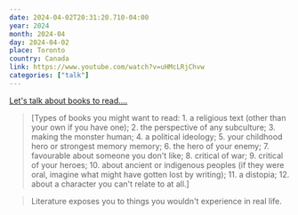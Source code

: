 ```yaml
---
date: 2024-04-02T20:31:20.710-04:00
year: 2024
month: 2024-04
day: 2024-04-02
place: Toronto
country: Canada
link: https://www.youtube.com/watch?v=uHMcLRjChvw
categories: ["talk"]
---
```

[Let's talk about books to read....](https://www.youtube.com/watch?v=uHMcLRjChvw)

> [Types of books you might want to read: 1. a religious text (other than your own if you have one); 2. the perspective of any subculture; 3. making the monster human; 4. a political ideology; 5. your childhood hero or strongest memory memory; 6. the hero of your enemy; 7. favourable about someone you don't like; 8. critical of war; 9. critical of your heroes; 10. about ancient or indigenous peoples (if they were oral, imagine what might have gotten lost by writing); 11. a distopia; 12. about a character you can't relate to at all.]

> Literature exposes you to things you wouldn't experience in real life.
